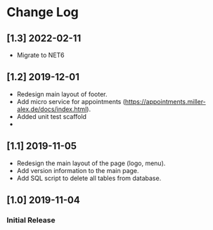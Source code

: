 # Change Log

## [1.3] 2022-02-11
- Migrate to NET6

## [1.2] 2019-12-01
- Redesign main layout of footer.
- Add micro service for appointments (https://appointments.miller-alex.de/docs/index.html).
- Added unit test scaffold
- 

## [1.1] 2019-11-05
- Redesign the main layout of the page (logo, menu).
- Add version information to the main page.
- Add SQL script to delete all tables from database.

## [1.0] 2019-11-04
### Initial Release